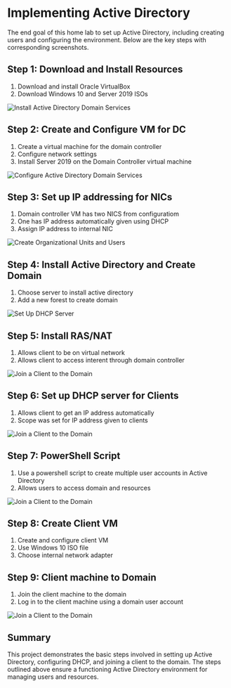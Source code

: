 # Implementing Active Directory

The end goal of this home lab to set up Active Directory, including creating users and configuring the environment. Below are the key steps with corresponding screenshots.

## Step 1: Download and Install Resources

1. Download and install Oracle VirtualBox 
2. Download Windows 10 and Server 2019 ISOs

![Install Active Directory Domain Services](https://i.imgur.com/Yugllvp.png)

## Step 2: Create and Configure VM for DC

1. Create a virtual machine for the domain controller 
2. Configure network settings
3. Install Server 2019 on the Domain Controller virtual machine 

![Configure Active Directory Domain Services](path/to/screenshot2.png)

## Step 3: Set up IP addressing for NICs 

1. Domain controller VM has two NICS from configuratiom
2. One has IP address automatically given using DHCP
3. Assign IP address to internal NIC
   
   

![Create Organizational Units and Users](path/to/screenshot3.png)

## Step 4: Install Active Directory and Create Domain

1. Choose server to install active directory
2. Add a new forest to create domain


![Set Up DHCP Server](https://i.imgur.com/mkj2jok.png)

## Step 5: Install RAS/NAT

1. Allows client to be on virtual network
2. Allows client to access interent through domain controller 


![Join a Client to the Domain](https://i.imgur.com/uKF9WaM.png)



## Step 6: Set up DHCP server for Clients

1. Allows client to get an IP address automatically 
2. Scope was set for IP address given to clients
   

![Join a Client to the Domain](path/to/screenshot5.png)


## Step 7: PowerShell Script

1. Use a powershell script to create multiple user accounts in Active Directory
2. Allows users to access domain and resources
   

![Join a Client to the Domain](https://i.imgur.com/Yhd3pVf.png)

## Step 8: Create Client VM

1. Create and configure client VM
2. Use Windows 10 ISO file
3. Choose internal network adapter
   
## Step 9: Client machine to Domain 

1. Join the client machine to the domain
2. Log in to the client machine using a domain user account 




![Join a Client to the Domain](https://i.imgur.com/O7So2XT.png)

## Summary

This project demonstrates the basic steps involved in setting up Active Directory, configuring DHCP, and joining a client to the domain. The steps outlined above ensure a functioning Active Directory environment for managing users and resources.

